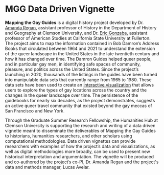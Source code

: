 # MGG Data Driven Vignette

**Mapping the Gay Guides** is a digital history project developed by Dr. [Amanda Regan](https://github.com/regan008), assistant professor of History in the Department of History and Geography at Clemson University, and Dr. [Eric Gonzaba](https://ericnolangonzaba.net/), assistant professor of American Studies at California State University at Fullerton. The project aims to map the information contained in Bob Damron’s Address Books that circulated between 1964 and 2021 to understand the extension of the queer landscape in the United States in the late twentieth century and how it has changed over time. The Damron Guides helped queer people, and in particular gay men, in identifying safe spaces of community, pleasure, and politics across the United States. Since the project’s launching in 2020, thousands of the listings in the guides have been turned into manipulable data sets that currently range from 1965 to 1980. These data sets have been used to create an [interactive visualization](https://www.mappingthegayguides.org/viz/map/) that allows users to explore the types of gay locations across the country and the changes in the queer landscape over time. The persistence of the guidebooks for nearly six decades, as the project demonstrates, suggests an active queer travel community that existed beyond the gay meccas of San Francisco and New York.

Through the Graduate Summer Research Fellowship, the Humanities Hub at Clemson University is supporting the research and writing of a data driven vignette meant to disseminate the deliverables of Mapping the Gay Guides to historians, humanities researchers, and other scholars using computational methodologies. Data driven vignettes can provide researchers with examples of how the project’s data and visualizations, as well as digital methodologies more broadly, can be used to present new historical interpretation and argumentation. The vignette will be produced and co-authored by the project’s co-PI, Dr. Amanda Regan and the project's data and methods manager, Lucas Avelar.
